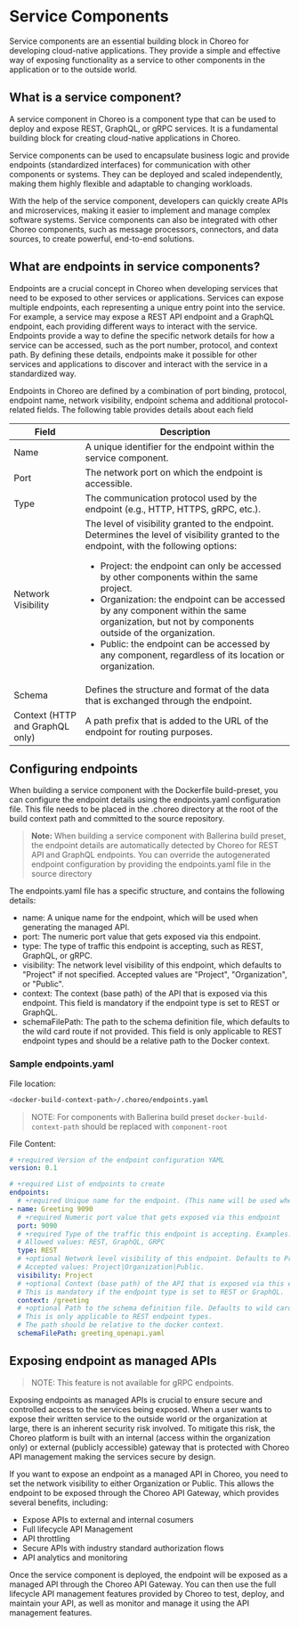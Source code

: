 # Service Components

Service components are an essential building block in Choreo for developing cloud-native applications. They provide a simple and effective way of exposing functionality as a service to other components in the application or to the outside world.

## What is a service component?

A service component in Choreo is a component type that can be used to deploy and expose REST, GraphQL, or gRPC services. It is a fundamental building block for creating cloud-native applications in Choreo.

Service components can be used to encapsulate business logic and provide endpoints (standardized interfaces) for communication with other components or systems. They can be deployed and scaled independently, making them highly flexible and adaptable to changing workloads.

With the help of the service component, developers can quickly create APIs and microservices, making it easier to implement and manage complex software systems. Service components can also be integrated with other Choreo components, such as message processors, connectors, and data sources, to create powerful, end-to-end solutions.

## What are endpoints in service components?

Endpoints are a crucial concept in Choreo when developing services that need to be exposed to other services or applications. Services can expose multiple endpoints, each representing a unique entry point into the service. For example, a service may expose a REST API endpoint and a GraphQL endpoint, each providing different ways to interact with the service. Endpoints provide a way to define the specific network details for how a service can be accessed, such as the port number, protocol, and context path. By defining these details, endpoints make it possible for other services and applications to discover and interact with the service in a standardized way.

Endpoints in Choreo are defined by a combination of port binding, protocol, endpoint name, network visibility, endpoint schema and additional protocol-related fields. The following table provides details about each field

| Field | Description |
| ----- | ----------- |
| Name | A unique identifier for the endpoint within the service component. |
| Port | The network port on which the endpoint is accessible. |
| Type | The communication protocol used by the endpoint (e.g., HTTP, HTTPS, gRPC, etc.). |
| Network Visibility | The level of visibility granted to the endpoint. Determines the level of visibility granted to the endpoint, with the following options: <ul><li>Project: the endpoint can only be accessed by other components within the same project.</li><li>Organization: the endpoint can be accessed by any component within the same organization, but not by components outside of the organization.</li><li>Public: the endpoint can be accessed by any component, regardless of its location or organization.</li></ul> |
| Schema | Defines the structure and format of the data that is exchanged through the endpoint. |
| Context (HTTP and GraphQL only) | A path prefix that is added to the URL of the endpoint for routing purposes. |

## Configuring endpoints

When building a service component with the Dockerfile build-preset, you can configure the endpoint details using the endpoints.yaml configuration file. This file needs to be placed in the .choreo directory at the root of the build context path and committed to the source repository.

> **Note:** When building a service component with Ballerina build preset, the endpoint details are automatically detected by Choreo for REST API and GraphQL endpoints. You can override the autogenerated endpoint configuration by providing the endpoints.yaml file in the source directory

The endpoints.yaml file has a specific structure, and contains the following details:

* name: A unique name for the endpoint, which will be used when generating the managed API.
* port: The numeric port value that gets exposed via this endpoint.
* type: The type of traffic this endpoint is accepting, such as REST, GraphQL, or gRPC.
* visibility: The network level visibility of this endpoint, which defaults to "Project" if not specified. Accepted values are "Project", "Organization", or "Public".
* context: The context (base path) of the API that is exposed via this endpoint. This field is mandatory if the endpoint type is set to REST or GraphQL.
* schemaFilePath: The path to the schema definition file, which defaults to the wild card route if not provided. This field is only applicable to REST endpoint types and should be a relative path to the Docker context.

### Sample endpoints.yaml

File location:

```bash
<docker-build-context-path>/.choreo/endpoints.yaml
```

> NOTE: For components with Ballerina build preset `docker-build-context-path` should be replaced with `component-root`

File Content:

```yaml
# +required Version of the endpoint configuration YAML
version: 0.1

# +required List of endpoints to create
endpoints:
  # +required Unique name for the endpoint. (This name will be used when generating the managed API)
- name: Greeting 9090
  # +required Numeric port value that gets exposed via this endpoint
  port: 9090
  # +required Type of the traffic this endpoint is accepting. Examples: REST, GraphQL, etc.
  # Allowed values: REST, GraphQL, GRPC
  type: REST
  # +optional Network level visibility of this endpoint. Defaults to Project
  # Accepted values: Project|Organization|Public.
  visibility: Project
  # +optional Context (base path) of the API that is exposed via this endpoint.
  # This is mandatory if the endpoint type is set to REST or GraphQL.
  context: /greeting
  # +optional Path to the schema definition file. Defaults to wild card route if not provided
  # This is only applicable to REST endpoint types.
  # The path should be relative to the docker context.
  schemaFilePath: greeting_openapi.yaml
```

## Exposing endpoint as managed APIs

> NOTE: This feature is not available for gRPC endpoints.

Exposing endpoints as managed APIs is crucial to ensure secure and controlled access to the services being exposed. When a user wants to expose their written service to the outside world or the organization at large, there is an inherent security risk involved. To mitigate this risk, the Choreo platform is built with an internal (access within the organization only) or external (publicly accessible) gateway that is protected with Choreo API management making the services secure by design.

If you want to expose an endpoint as a managed API in Choreo, you need to set the network visibility to either Organization or Public. This allows the endpoint to be exposed through the Choreo API Gateway, which provides several benefits, including:

* Expose APIs to external and internal cosumers
* Full lifecycle API Management
* API throttling
* Secure APIs with industry standard authorization flows
* API analytics and monitoring

Once the service component is deployed, the endpoint will be exposed as a managed API through the Choreo API Gateway. You can then use the full lifecycle API management features provided by Choreo to test, deploy, and maintain your API, as well as monitor and manage it using the API management features.
